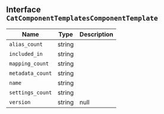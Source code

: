 ## Interface `CatComponentTemplatesComponentTemplate`

| Name | Type | Description |
| - | - | - |
| `alias_count` | string | &nbsp; |
| `included_in` | string | &nbsp; |
| `mapping_count` | string | &nbsp; |
| `metadata_count` | string | &nbsp; |
| `name` | string | &nbsp; |
| `settings_count` | string | &nbsp; |
| `version` | string | null | &nbsp; |
